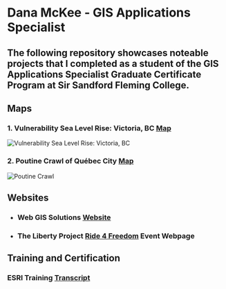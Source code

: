 # Dana McKee - GIS Applications Specialist
## **The following repository showcases noteable projects that I completed as a student of the GIS Applications Specialist Graduate Certificate Program at Sir Sandford Fleming College.**

## Maps

### 1. Vulnerability Sea Level Rise: Victoria, BC [Map](https://danammckee.github.io/Projects/Maps/SeaLevelRise_Victoria_BC.pdf)

![Vulnerability Sea Level Rise: Victoria, BC](https://danammckee.github.io/Projects/Maps/SeaLevelRise_Victoria_BC.jpg)

### 2. Poutine Crawl of Québec City [Map](https://danammckee.github.io/Projects/Maps/PoutineCrawlofQuebecCity.pdf)

![Poutine Crawl](https://danammckee.github.io/Projects/Maps/PoutineCrawlofQuebecCity.jpg)

## Websites

* ### Web GIS Solutions [Website](https://luna.flemingcollege.ca/geom99/2021/web1/index.html)

* ### The Liberty Project [Ride 4 Freedom](https://www.the-libertyproject.org/ride-4-freedom) Event Webpage

## Training and Certification

### ESRI Training [Transcript](https://danammckee.github.io/Projects/ESRITraining/Dana_McKee_ESRITrainingTranscript.pdf)
